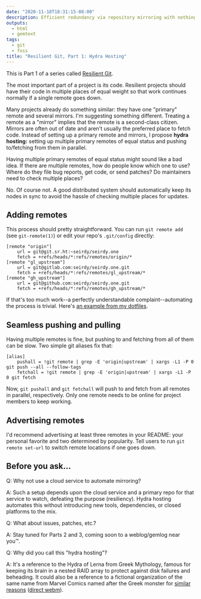 ```yaml
---
date: "2020-11-18T18:31:15-08:00"
description: Efficient redundancy via repository mirroring with nothing but git.
outputs:
  - html
  - gemtext
tags:
  - git
  - foss
title: "Resilient Git, Part 1: Hydra Hosting"
---
```

This is Part 1 of a series called [Resilient Git](/2020/11/17/git-workflow-0.html).

The most important part of a project is its code. Resilient projects should have their code in multiple places of equal weight so that work continues normally if a single remote goes down.

Many projects already do something similar: they have one "primary" remote and several mirrors. I'm suggesting something different. Treating a remote as a "mirror" implies that the remote is a second-class citizen. Mirrors are often out of date and aren't usually the preferred place to fetch code. Instead of setting up a primary remote and mirrors, I propose **hydra hosting:** setting up multiple primary remotes of equal status and pushing to/fetching from them in parallel.

Having multiple primary remotes of equal status might sound like a bad idea. If there are multiple remotes, how do people know which one to use? Where do they file bug reports, get code, or send patches? Do maintainers need to check multiple places?

No. Of course not. A good distributed system should automatically keep its nodes in sync to avoid the hassle of checking multiple places for updates.

Adding remotes
--------------

This process should pretty straightforward. You can run `git remote add` (see `git-remote(1)`) or edit your repo's `.git/config` directly:

```gitconfig
[remote "origin"]
	url = git@git.sr.ht:~seirdy/seirdy.one
	fetch = +refs/heads/*:refs/remotes/origin/*
[remote "gl_upstream"]
	url = git@gitlab.com:seirdy/seirdy.one.git
	fetch = +refs/heads/*:refs/remotes/gl_upstream/*
[remote "gh_upstream"]
	url = git@github.com:seirdy/seirdy.one.git
	fetch = +refs/heads/*:refs/remotes/gh_upstream/*
```

If that's too much work--a perfectly understandable complaint--automating the process is trivial. Here's [an example from my dotfiles](https://git.sr.ht/~seirdy/dotfiles/tree/master/Executables/shell-scripts/bin/git-remote-setup).

Seamless pushing and pulling
----------------------------

Having multiple remotes is fine, but pushing to and fetching from all of them can be slow. Two simple git aliases fix that:

```gitconfig
[alias]
	pushall = !git remote | grep -E 'origin|upstream' | xargs -L1 -P 0 git push --all --follow-tags
	fetchall = !git remote | grep -E 'origin|upstream' | xargs -L1 -P 0 git fetch
```

Now, `git pushall` and `git fetchall` will push to and fetch from all remotes in parallel, respectively. Only one remote needs to be online for project members to keep working.

Advertising remotes
-------------------

I'd recommend advertising at least three remotes in your README: your personal favorite and two determined by popularity. Tell users to run `git remote set-url` to switch remote locations if one goes down.

Before you ask...
-----------------

Q: Why not use a cloud service to automate mirroring?

A: Such a setup depends upon the cloud service and a primary repo for that service to watch, defeating the purpose (resiliency). Hydra hosting automates this without introducing new tools, dependencies, or closed platforms to the mix.

Q: What about issues, patches, etc.?

A: Stay tuned for Parts 2 and 3, coming soon to a weblog/gemlog near you™.

Q: Why did you call this "hydra hosting"?

A: It's a reference to the Hydra of Lerna from Greek Mythology, famous for keeping its brain in a nested RAID array to protect against disk failures and beheading. It could also be a reference to a fictional organization of the same name from Marvel Comics named after the Greek monster for [similar reasons](https://www.youtube.com/watch?v=assccoyvntI&t=37) ([direct webm](https://seirdy.one/misc/hail_hydra.webm)).

